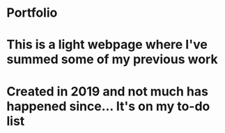 # Portfolio

# This is a light webpage where I've summed some of my previous work
# Created in 2019 and not much has happened since... It's on my to-do list
